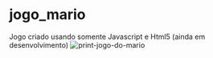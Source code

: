# jogo_mario
Jogo criado usando somente Javascript e Html5 (ainda em desenvolvimento)
![print-jogo-do-mario](https://github.com/LucasDi4s/jogo_mario/assets/124370470/940eadba-5c2c-4e29-9edc-e7e419f79d12)
